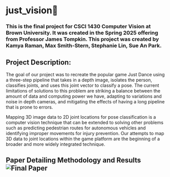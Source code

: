# just_vision🕺

 ### This is the final project for CSCI 1430 Computer Vision at Brown University. It was created in the Spring 2025 offering from Professor James Tompkin. This project was created by Kamya Raman, Max Smith-Stern, Stephanie Lin, Sue An Park. 

 ## Project Description: 
 The goal of our project was to recreate the popular game Just Dance using a three-step pipeline that takes in a depth image, isolates the person, classifies joints, and uses this joint vector to classify a pose. The current limitations of solutions to this problem are striking a balance between the amount of data and computing power we have, adapting to variations and noise in depth cameras, and mitigating the effects of having a long pipeline that is prone to errors. 

Mapping 3D image data to 2D joint locations for pose classification is a computer vision technique that can be extended to solving other problems such as predicting pedestrian routes for autonomous vehicles and identifying improper movements for injury prevention. Our attempts to map 3D data to joint locations within the game platform are the beginning of a broader and more widely integrated technique. 

## Paper Detailing Methodology and Results ![Final Paper](https://drive.google.com/file/d/1YtopeFu0v7BLu2Cmvku30ix2LfRS7eTH/view?usp=sharing)